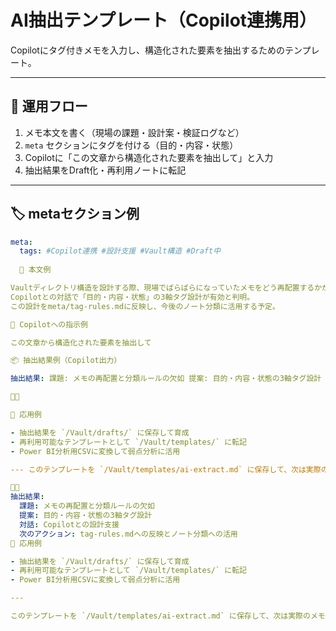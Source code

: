 # AI抽出テンプレート（Copilot連携用）

Copilotにタグ付きメモを入力し、構造化された要素を抽出するためのテンプレート。

---

## 🧩 運用フロー
1. メモ本文を書く（現場の課題・設計案・検証ログなど）
2. `meta` セクションにタグを付ける（目的・内容・状態）
3. Copilotに「この文章から構造化された要素を抽出して」と入力
4. 抽出結果をDraft化・再利用ノートに転記

---

## 🏷️ metaセクション例
```yaml
meta:
  tags: #Copilot連携 #設計支援 #Vault構造 #Draft中
 
  📝 本文例

Vaultディレクトリ構造を設計する際、現場でばらばらになっていたメモをどう再配置するかが課題だった。  
Copilotとの対話で「目的・内容・状態」の3軸タグ設計が有効と判明。  
この設計をmeta/tag-rules.mdに反映し、今後のノート分類に活用する予定。

🧠 Copilotへの指示例

この文章から構造化された要素を抽出して

📦 抽出結果例（Copilot出力）

抽出結果: 課題: メモの再配置と分類ルールの欠如 提案: 目的・内容・状態の3軸タグ設計 対話: Copilotとの設計支援 次のアクション: tag-rules.mdへの反映とノート分類への活用



🔁 応用例

- 抽出結果を `/Vault/drafts/` に保存して育成
- 再利用可能なテンプレートとして `/Vault/templates/` に転記
- Power BI分析用CSVに変換して弱点分析に活用

--- このテンプレートを `/Vault/templates/ai-extract.md` に保存して、次は実際のメモで抽出テストしてみようか？準備できたらいつでも言ってね！


抽出結果:
  課題: メモの再配置と分類ルールの欠如
  提案: 目的・内容・状態の3軸タグ設計
  対話: Copilotとの設計支援
  次のアクション: tag-rules.mdへの反映とノート分類への活用
🔁 応用例

- 抽出結果を `/Vault/drafts/` に保存して育成
- 再利用可能なテンプレートとして `/Vault/templates/` に転記
- Power BI分析用CSVに変換して弱点分析に活用

---

このテンプレートを `/Vault/templates/ai-extract.md` に保存して、次は実際のメモで抽出テストしてみようか？準備できたらいつでも言ってね！